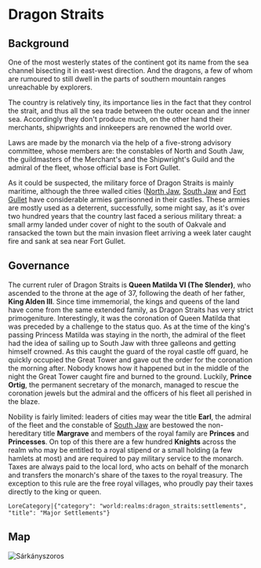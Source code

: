 # Dragon Straits

## Background

One of the most westerly states of the continent got its name from the sea channel bisecting it in east-west direction. And the dragons, a few of whom are rumoured to still dwell in the parts of southern mountain ranges unreachable by explorers.

The country is relatively tiny, its importance lies in the fact that they control the strait, and thus all the sea trade between the outer ocean and the inner sea. Accordingly they don't produce much, on the other hand their merchants, shipwrights and innkeepers are renowned the world over.

Laws are made by the monarch via the help of a five-strong advisory committee, whose members are: the constables of North and South Jaw, the guildmasters of the Merchant's and the Shipwright's Guild and the admiral of the fleet, whose official base is Fort Gullet.

As it could be suspected, the military force of Dragon Straits is mainly maritime, although the three walled cities ([North Jaw](world:realms:dragon_straits:settlements:north_jaw), [South Jaw](world:realms:dragon_straits:settlements:south_jaw) and [Fort Gullet](world:realms:dragon_straits:settlements:fort_gullet) have considerable armies garrisonned in their castles. These armies are mostly used as a deterrent, successfully, some might say, as it's over two hundred years that the country last faced a serious military threat: a small army landed under cover of night to the south of Oakvale and ransacked the town but the main invasion fleet arriving a week later caught fire and sank at sea near Fort Gullet.

## Governance

The current ruler of Dragon Straits is **Queen Matilda VI (The Slender)**, who ascended to the throne at the age of 37, following the death of her father, **King Alden III**. Since time immemorial, the kings and queens of the land have come from the same extended family, as Dragon Straits has very strict primogeniture. Interestingly, it was the coronation of Queen Matilda that was preceded by a challenge to the status quo. As at the time of the king's passing Princess Matilda was staying in the north, the admiral of the fleet had the idea of sailing up to South Jaw with three galleons and getting himself crowned. As this caught the guard of the royal castle off guard, he quickly occupied the Great Tower and gave out the order for the coronation the morning after. Nobody knows how it happened but in the middle of the night the Great Tower caught fire and burned to the ground. Luckily, **Prince Ortig**, the permanent secretary of the monarch, managed to rescue the coronation jewels but the admiral and the officers of his fleet all perished in the blaze.

Nobility is fairly limited: leaders of cities may wear the title **Earl**, the admiral of the fleet and the constable of [South Jaw](world:realms:dragon_straits:settlements:south_jaw) are bestowed the non-hereditary title **Margrave** and members of the royal family are **Princes** and **Princesses**. On top of this there are a few hundred **Knights** across the realm who may be entitled to a royal stipend or a small holding (a few hamlets at most) and are required to pay military service to the monarch. Taxes are always paid to the local lord, who acts on behalf of the monarch and transfers the monarch's share of the taxes to the royal treasury. The exception to this rule are the free royal villages, who proudly pay their taxes directly to the king or queen.

`LoreCategory|{"category": "world:realms:dragon_straits:settlements", "title": "Major Settlements"}`

## Map

![Sárkányszoros](/assets/lore/maps/dragon_straits_en.png)
